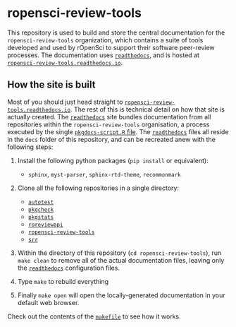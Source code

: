 
# ropensci-review-tools


This repository is used to build and store the central documentation for the
`ropensci-review-tools` organization, which contains a suite of tools developed
and used by rOpenSci to support their software peer-review processes. The
documentation uses [`readthedocs`](https://readthedocs.org), and is hosted at
[`ropensci-review-tools.readthedocs.io`](https://ropensci-review-tools.readthedocs.io/).

## How the site is built

Most of you should just head straight to
[`ropensci-review-tools.readthedocs.io`](https://ropensci-review-tools.readthedocs.io/).
The rest of this is technical detail on how that site is actually created. The
[`readthedocs`](https://readthedocs.org) site bundles documentation from all
repositories within the `ropensci-review-tools` organisation, a process
executed by the single [`pkgdocs-script.R`
file](https://github.com/ropensci-review-tools/ropensci-review-tools/blob/main/pkgdocs-script.R).
The [`readthedocs`](https://readthedocs.org) files all reside in the `docs`
folder of this repository, and can be recreated anew with the following steps:

1. Install the following python packages (`pip install` or equivalent):

    - `sphinx`, `myst-parser`, `sphinx-rtd-theme`, `recommonmark`

1. Clone all the following repositories in a single directory:

    - [`autotest`](https://github.com/ropensci-review-tools/autotest)
    - [`pkgcheck`](https://github.com/ropensci-review-tools/pkgcheck)
    - [`pkgstats`](https://github.com/ropensci-review-tools/pkgstats)
    - [`roreviewapi`](https://github.com/ropensci-review-tools/roreviewapi)
    - [`ropensci-review-tools`](https://github.com/ropensci-review-tools/ropensci-review-tools)
    - [`srr`](https://github.com/ropensci-review-tools/srr)

2. Within the directory of this repository (`cd ropensci-review-tools`), run
   `make clean` to remove all of the actual documentation files, leaving only
   the [`readthedocs`](https://readthedocs.org) configuration files.

4. Type `make` to rebuild everything

5. Finally `make open` will open the locally-generated documentation in your default web browser.

Check out the contents of the [`makefile`](https://github.com/ropensci-review-tools/ropensci-review-tools/blob/main/makefile) to see how it works.
